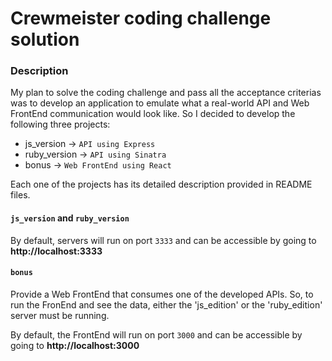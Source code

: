 # Crewmeister coding challenge solution

### Description

 My plan to solve the coding challenge and pass all the acceptance criterias was to develop an application to emulate what a real-world API and Web FrontEnd communication would look like. So I decided to develop the following three projects:

  - js_version -> `API using Express`
  - ruby_version -> `API using Sinatra`
  - bonus -> `Web FrontEnd using React`

Each one of the projects has its detailed description provided in README files.

#### `js_version` and `ruby_version`

By default, servers will run on port `3333`  and can be accessible by going to **http://localhost:3333**

#### `bonus`

Provide a Web FrontEnd that consumes one of the developed APIs. So, to run the FronEnd and see the data, either the 'js_edition' or the 'ruby_edition' server must be running.

By default, the FrontEnd will run on port `3000` and can be accessible by going to **http://localhost:3000**


